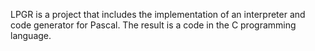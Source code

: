 LPGR is a project that includes the implementation of an interpreter and code generator for Pascal. The result is a code in the C programming language.
